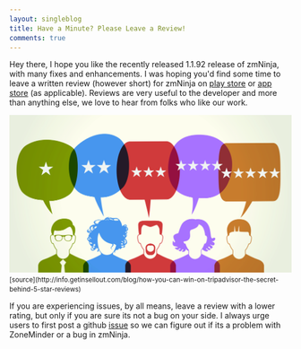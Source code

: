 ```yaml
---
layout: singleblog
title: Have a Minute? Please Leave a Review!
comments: true
---
```

Hey there, I hope you like the recently released 1.1.92 release of zmNinja, with many fixes and enhancements. I was hoping you'd find some time to leave a written review (however short) for zmNinja on [play store](https://play.google.com/store/apps/details?id=com.pliablepixels.zmninja_pro&hl=en) or [app store](https://itunes.apple.com/us/app/zmninja-pro/id1067914954?mt=8) (as applicable). Reviews are very useful to the developer and more than anything else, we love to hear from folks who like our work. 

<img class="img-responsive" src = "/public/images/reviews.jpg">
<small>[source](http://info.getinsellout.com/blog/how-you-can-win-on-tripadvisor-the-secret-behind-5-star-reviews)</small>

If you are experiencing issues, by all means, leave a review with a lower rating, but only if you are sure its not a bug on your side. I always urge users to first post a github [issue](https://github.com/pliablepixels/zmNinja/issues) so we can figure out if its a problem with ZoneMinder or a bug in zmNinja.



